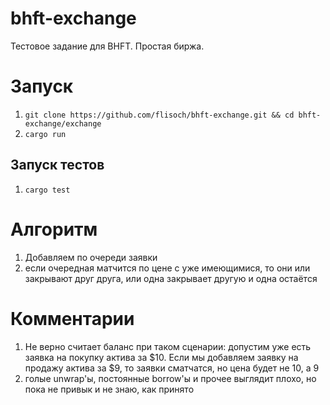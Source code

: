 # bhft-exchange
Тестовое задание для BHFT. Простая биржа.

# Запуск
1. `git clone https://github.com/flisoch/bhft-exchange.git && cd bhft-exchange/exchange`
2. `cargo run`

## Запуск тестов
1. `cargo test`

# Алгоритм
1. Добавляем по очереди заявки
2. если очередная матчится по цене с уже имеющимися, то они или закрывают друг друга, или одна закрывает другую и одна остаётся

# Комментарии
1. Не верно считает баланс при таком сценарии: допустим уже есть заявка на покупку актива за $10. Если мы добавляем заявку на продажу актива за $9, то 
заявки сматчатся, но цена будет не 10, а 9
2. голые unwrap'ы, постоянные borrow'ы и прочее выглядит плохо, но пока не привык и не знаю, как принято
